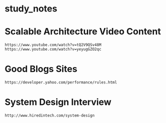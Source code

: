 # study_notes

# Scalable Architecture Video Content

    https://www.youtube.com/watch?v=tQ2V9QSv48M
    https://www.youtube.com/watch?v=yeyugGZO2qc

# Good Blogs Sites

    https://developer.yahoo.com/performance/rules.html

# System Design Interview

    http://www.hiredintech.com/system-design
